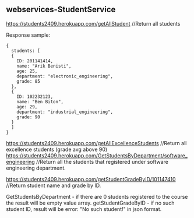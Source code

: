 ## webservices-StudentService
https://students2409.herokuapp.com/getAllStudent //Return all students

Response sample:

```
{
  students: [
  {
    ID: 201141414,
    name: "Arik Benisti",
    age: 25,
    department: "electronic_engineering",
    grade: 85
  },
  {
    ID: 102232123,
    name: "Ben Biton",
    age: 29,
    department: "industrial_engineering",
    grade: 90
  }
  ]
}
```

https://students2409.herokuapp.com/getAllExcellenceStudents                     //Return all excellence students (grade avg above 90)
https://students2409.herokuapp.com/GetStudentsByDepartment/software_engineering //Return all the students that registered under software engineering department.

https://students2409.herokuapp.com/getStudentGradeByID/101147410                //Return student name and grade by ID.

GetStudentsByDepartment - if there are 0 students registered to the course the result will be empty value array.
getStudentGradeByID - if no such student ID, result will be error: "No such student!" in json format.

